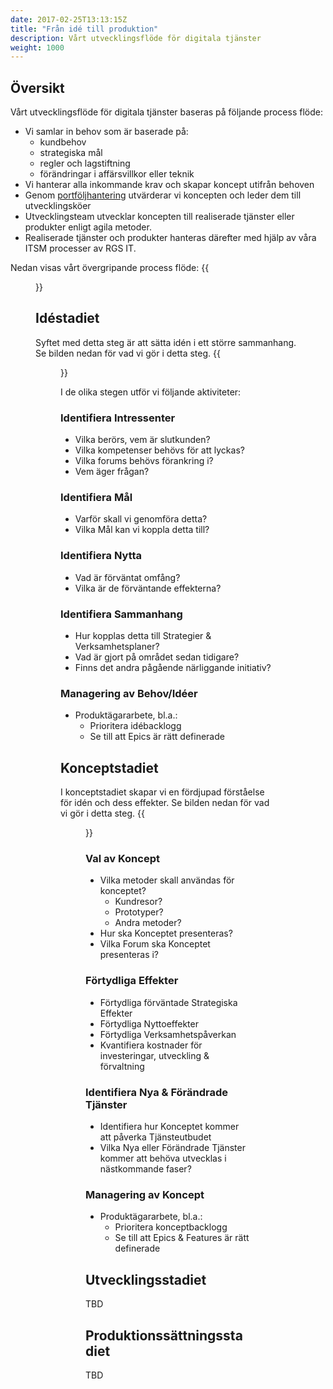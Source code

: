 ```yaml
---
date: 2017-02-25T13:13:15Z
title: "Från idé till produktion"
description: Vårt utvecklingsflöde för digitala tjänster
weight: 1000
---
```

## Översikt
Vårt utvecklingsflöde för digitala tjänster baseras på följande process flöde:

- Vi samlar in behov som är baserade på:
  - kundbehov
  - strategiska mål
  - regler och lagstiftning
  - förändringar i affärsvillkor eller teknik
- Vi hanterar alla inkommande krav och skapar koncept utifrån behoven
- Genom [portföljhantering](https://regionhalland.visualstudio.com/Region%20Halland/_boards/board/t/Portfolio%20Management/Epics) utvärderar vi koncepten och leder dem till utvecklingsköer
- Utvecklingsteam utvecklar koncepten till realiserade tjänster eller produkter enligt agila metoder.
- Realiserade tjänster och produkter hanteras därefter med hjälp av våra ITSM processer av RGS IT.

Nedan visas vårt övergripande process flöde:
{{<figure src="/images/metoder/ide_till_produktion.png" link="/images/metoder/ide_till_produktion.png" title="Idé till Produktion">}}

## Idéstadiet
Syftet med detta steg är att sätta idén i ett större sammanhang. Se bilden nedan för vad vi gör i detta steg.
{{<figure src="/images/metoder/ide_till_produktion_idefas.png" link="/images/metoder/ide_till_produktion_idefas.png" title="Idé till Produktion - Idéstadiet">}}

I de olika stegen utför vi följande aktiviteter:

### Identifiera Intressenter
- Vilka berörs, vem är slutkunden?
- Vilka kompetenser behövs för att lyckas?
- Vilka forums behövs förankring i?
- Vem äger frågan?

### Identifiera Mål
- Varför skall vi genomföra detta?
- Vilka Mål kan vi koppla detta till?

### Identifiera Nytta
- Vad är förväntat omfång?
- Vilka är de förväntande effekterna?

### Identifiera Sammanhang
- Hur kopplas detta till Strategier & Verksamhetsplaner?
- Vad är gjort på området sedan tidigare?
- Finns det andra pågående närliggande initiativ?

### Managering av Behov/Idéer
- Produktägararbete, bl.a.:
  - Prioritera idébacklogg
  - Se till att Epics är rätt definerade

## Konceptstadiet
I konceptstadiet skapar vi en fördjupad förståelse för idén och dess effekter. Se bilden nedan för vad vi gör i detta steg.
{{<figure src="/images/metoder/ide_till_produktion_koncept.png" link="/images/metoder/ide_till_produktion_koncept.png" title="Idé till Produktion - Konceptstadiet">}}

### Val av Koncept
- Vilka metoder skall användas för konceptet?
	- Kundresor?
	- Prototyper?
	- Andra metoder?
- Hur ska Konceptet presenteras?
- Vilka Forum ska Konceptet presenteras i?

### Förtydliga Effekter
- Förtydliga förväntade Strategiska Effekter
- Förtydliga Nyttoeffekter
- Förtydliga Verksamhetspåverkan
- Kvantifiera kostnader för investeringar, utveckling & förvaltning

### Identifiera Nya & Förändrade Tjänster
- Identifiera hur Konceptet kommer att påverka Tjänsteutbudet
- Vilka Nya eller Förändrade Tjänster kommer att behöva utvecklas i nästkommande faser?

### Managering av Koncept
- Produktägararbete, bl.a.:
	- Prioritera konceptbacklogg
	- Se till att Epics & Features är rätt definerade

## Utvecklingsstadiet
TBD

## Produktionssättningsstadiet
TBD



